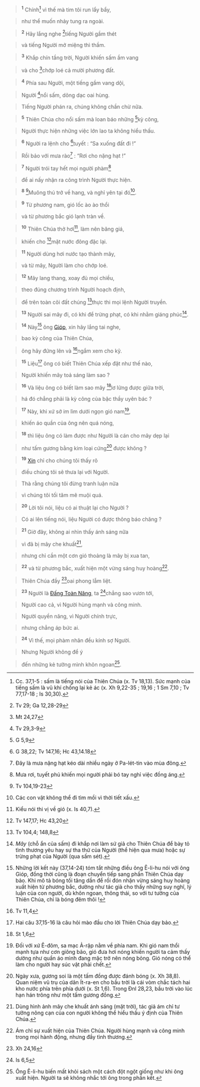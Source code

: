 > <sup><b>1</b></sup> Chính[^1] vì thế mà tim tôi run lẩy bẩy,
>


> như thể muốn nhảy tung ra ngoài.
>


> <sup><b>2</b></sup> Hãy lắng nghe [^1*]tiếng Người gầm thét
>


> và tiếng Người mở miệng thì thầm.
>


> <sup><b>3</b></sup> Khắp chín tầng trời, Người khiến sấm ầm vang
>


> và cho [^2*]chớp loé cả mười phương đất.
>


> <sup><b>4</b></sup> Phía sau Người, một tiếng gầm vang dội,
>


> Người [^3*]nổi sấm, dõng dạc oai hùng.
>


> Tiếng Người phán ra, chúng không chần chừ nữa.
>


> <sup><b>5</b></sup> Thiên Chúa cho nổi sấm mà loan báo những [^4*]kỳ công,
>


> Người thực hiện những việc lớn lao ta không hiểu thấu.
>


> <sup><b>6</b></sup> Người ra lệnh cho [^5*]tuyết : “Sa xuống đất đi !”
>


> Rồi bảo với mưa rào[^2] : “Rơi cho nặng hạt !”
>


> <sup><b>7</b></sup> Người trói tay hết mọi người phàm[^3]
>


> để ai nấy nhận ra công trình Người thực hiện.
>


> <sup><b>8</b></sup> [^6*]Muông thú trở về hang, và nghỉ yên tại đó[^4].
>


> <sup><b>9</b></sup> Từ phương nam, gió lốc ào ào thổi
>


> và từ phương bắc gió lạnh tràn về.
>


> <sup><b>10</b></sup> Thiên Chúa thở hơi[^5], làm nên băng giá,
>


> khiến cho [^7*]mặt nước đông đặc lại.
>


> <sup><b>11</b></sup> Người dùng hơi nước tạo thành mây,
>


> và từ mây, Người làm cho chớp loé.
>


> <sup><b>12</b></sup> Mây lang thang, xoay đủ mọi chiều,
>


> theo đúng chương trình Người hoạch định,
>


> để trên toàn cõi đất chúng [^8*]thực thi mọi lệnh Người truyền.
>


> <sup><b>13</b></sup> Người sai mây đi, có khi để trừng phạt, có khi nhằm giáng phúc[^6].
>


> <sup><b>14</b></sup> Này[^7] ông [Gióp](), xin hãy lắng tai nghe,
>


> bao kỳ công của Thiên Chúa,
>


> ông hãy đứng lên và [^9*]ngắm xem cho kỹ.
>


> <sup><b>15</b></sup> Liệu[^8] ông có biết Thiên Chúa xếp đặt như thế nào,
>


> Người khiến mây toả sáng làm sao ?
>


> <sup><b>16</b></sup> Và liệu ông có biết làm sao mây [^10*]lơ lửng được giữa trời,
>


> há đó chẳng phải là kỳ công của bậc thầy uyên bác ?
>


> <sup><b>17</b></sup> Này, khi xứ sở im lìm dưới ngọn gió nam[^9],
>


> khiến áo quần của ông nên quá nóng,
>


> <sup><b>18</b></sup> thì liệu ông có làm được như Người là cán cho mây dẹp lại
>


> như tấm gương bằng kim loại cứng[^10] được không ?
>


> <sup><b>19</b></sup> [Xin]() chỉ cho chúng tôi thấy rõ
>


> điều chúng tôi sẽ thưa lại với Người.
>


> Thà rằng chúng tôi đừng tranh luận nữa
>


> vì chúng tôi tối tăm mê muội quá.
>


> <sup><b>20</b></sup> Lời tôi nói, liệu có ai thuật lại cho Người ?
>


> Có ai lên tiếng nói, liệu Người có được thông báo chăng ?
>


> <sup><b>21</b></sup> Giờ đây, không ai nhìn thấy ánh sáng nữa
>


> vì đã bị mây che khuất[^11],
>


> nhưng chỉ cần một cơn gió thoảng là mây bị xua tan,
>


> <sup><b>22</b></sup> và từ phương bắc, xuất hiện một vừng sáng huy hoàng[^12].
>


> Thiên Chúa đầy [^11*]oai phong lẫm liệt.
>


> <sup><b>23</b></sup> Người là [Đấng Toàn Năng](), ta [^12*]chẳng sao vươn tới,
>


> Người cao cả, vì Người hùng mạnh và công minh.
>


> Người quyền năng, vì Người chính trực,
>


> nhưng chẳng áp bức ai.
>


> <sup><b>24</b></sup> Vì thế, mọi phàm nhân đều kính sợ Người.
>


> Nhưng Người không để ý
>


> đến những kẻ tưởng mình khôn ngoan[^13].
>

[^1]: Cc. 37,1-5 : sấm là tiếng nói của Thiên Chúa (x. Tv 18,13). Sức mạnh của tiếng sấm là vũ khí chống lại kẻ ác (x. Xh 9,22-35 ; 19,16 ; 1 Sm 7,10 ; Tv 77,17-18 ; Is 30,30).
[^2]: Đây là mưa nặng hạt kéo dài nhiều ngày ở Pa-lét-tin vào mùa đông.
[^3]: Mưa rơi, tuyết phủ khiến mọi người phải bó tay nghỉ việc đồng áng.
[^4]: Các con vật không thể đi tìm mồi vì thời tiết xấu.
[^5]: Kiểu nói thi vị về gió (x. Is 40,7).
[^6]: *Mây* (chỗ ẩn của sấm) đi khắp nơi làm sứ giả cho Thiên Chúa để bày tỏ tình thương yêu hay sự tha thứ của Người (thể hiện qua mưa) hoặc sự trừng phạt của Người (qua sấm sét).
[^7]: Những lời kết này (37,14-24) tóm tắt những điều ông Ê-li-hu nói với ông Gióp, đồng thời cũng là đoạn chuyển tiếp sang phần Thiên Chúa dạy bảo. Khi mô tả bóng tối tăng dần để rồi đón nhận vừng sáng huy hoàng xuất hiện từ phương bắc, dường như tác giả cho thấy những suy nghĩ, lý luận của con người, dù khôn ngoan, thông thái, so với tư tưởng của Thiên Chúa, chỉ là bóng đêm thôi !
[^8]: Hai câu 37,15-16 là câu hỏi mào đầu cho lời Thiên Chúa dạy bảo.
[^9]: Đối với xứ Ê-đôm, sa mạc Ả-rập nằm về phía nam. Khi gió nam thổi mạnh tựa như cơn giông bão, gió đưa hơi nóng khiến người ta cảm thấy dường như quần áo mình đang mặc trở nên nóng bỏng. Gió nóng có thể làm cho người hay súc vật phải chết.
[^10]: Ngày xưa, gương soi là một tấm đồng được đánh bóng (x. Xh 38,8). Quan niệm vũ trụ của dân Ít-ra-en cho bầu trời là cái vòm chắc tách hai kho nước phía trên phía dưới (x. St 1,6). Trong Đnl 28,23, bầu trời vào lúc hạn hán trông như một tấm gương đồng.
[^11]: Dùng hình ảnh mây che khuất ánh sáng (mặt trời), tác giả ám chỉ tư tưởng nông cạn của con người không thể hiểu thấu ý định của Thiên Chúa.
[^12]: Ám chỉ sự xuất hiện của Thiên Chúa. Người hùng mạnh và công minh trong mọi hành động, nhưng đầy tình thương.
[^13]: Ông Ê-li-hu biến mất khỏi sách một cách đột ngột giống như khi ông xuất hiện. Người ta sẽ không nhắc tới ông trong phần kết.
[^1*]: Tv 29; Ga 12,28-29
[^2*]: Mt 24,27
[^3*]: Tv 29,3-9
[^4*]: G 5,9
[^5*]: G 38,22; Tv 147,16; Hc 43,14.18
[^6*]: Tv 104,19-23
[^7*]: Tv 147,17; Hc 43,20
[^8*]: Tv 104,4; 148,8
[^9*]: Tv 11,4
[^10*]: St 1,6
[^11*]: Xh 24,16
[^12*]: Is 6,5